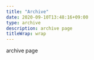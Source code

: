 ```yaml
---
title: "Archive"
date: 2020-09-10T13:48:16+09:00
type: archive
description: archive page
titleWrap: wrap
---
```


archive page
